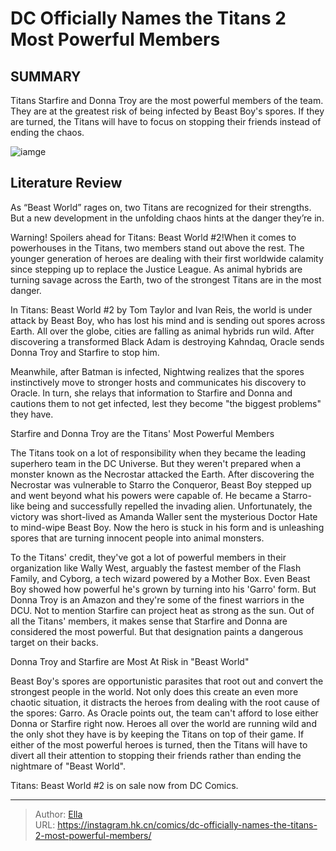 # DC Officially Names the Titans  2 Most Powerful Members


## SUMMARY 



  Titans Starfire and Donna Troy are the most powerful members of the team.   They are at the greatest risk of being infected by Beast Boy&#39;s spores.   If they are turned, the Titans will have to focus on stopping their friends instead of ending the chaos.  

![iamge](https://static1.srcdn.com/wordpress/wp-content/uploads/2022/10/Dark-Crisis-on-Infinite-Earths-Justice-League-Titans-DC-Comics.jpg)

## Literature Review

As “Beast World” rages on, two Titans are recognized for their strengths. But a new development in the unfolding chaos hints at the danger they’re in.




Warning! Spoilers ahead for Titans: Beast World #2!When it comes to powerhouses in the Titans, two members stand out above the rest. The younger generation of heroes are dealing with their first worldwide calamity since stepping up to replace the Justice League. As animal hybrids are turning savage across the Earth, two of the strongest Titans are in the most danger.




In Titans: Beast World #2 by Tom Taylor and Ivan Reis, the world is under attack by Beast Boy, who has lost his mind and is sending out spores across Earth. All over the globe, cities are falling as animal hybrids run wild. After discovering a transformed Black Adam is destroying Kahndaq, Oracle sends Donna Troy and Starfire to stop him.

          

Meanwhile, after Batman is infected, Nightwing realizes that the spores instinctively move to stronger hosts and communicates his discovery to Oracle. In turn, she relays that information to Starfire and Donna and cautions them to not get infected, lest they become &#34;the biggest problems&#34; they have.


 Starfire and Donna Troy are the Titans&#39; Most Powerful Members 
          




The Titans took on a lot of responsibility when they became the leading superhero team in the DC Universe. But they weren&#39;t prepared when a monster known as the Necrostar attacked the Earth. After discovering the Necrostar was vulnerable to Starro the Conqueror, Beast Boy stepped up and went beyond what his powers were capable of. He became a Starro-like being and successfully repelled the invading alien. Unfortunately, the victory was short-lived as Amanda Waller sent the mysterious Doctor Hate to mind-wipe Beast Boy. Now the hero is stuck in his form and is unleashing spores that are turning innocent people into animal monsters.

To the Titans&#39; credit, they&#39;ve got a lot of powerful members in their organization like Wally West, arguably the fastest member of the Flash Family, and Cyborg, a tech wizard powered by a Mother Box. Even Beast Boy showed how powerful he&#39;s grown by turning into his &#39;Garro&#39; form. But Donna Troy is an Amazon and they&#39;re some of the finest warriors in the DCU. Not to mention Starfire can project heat as strong as the sun. Out of all the Titans&#39; members, it makes sense that Starfire and Donna are considered the most powerful. But that designation paints a dangerous target on their backs.






 Donna Troy and Starfire are Most At Risk in &#34;Beast World&#34; 
          

Beast Boy&#39;s spores are opportunistic parasites that root out and convert the strongest people in the world. Not only does this create an even more chaotic situation, it distracts the heroes from dealing with the root cause of the spores: Garro. As Oracle points out, the team can&#39;t afford to lose either Donna or Starfire right now. Heroes all over the world are running wild and the only shot they have is by keeping the Titans on top of their game. If either of the most powerful heroes is turned, then the Titans will have to divert all their attention to stopping their friends rather than ending the nightmare of &#34;Beast World&#34;.

Titans: Beast World #2 is on sale now from DC Comics.



---

> Author: [Ella](https://instagram.hk.cn/)  
> URL: https://instagram.hk.cn/comics/dc-officially-names-the-titans-2-most-powerful-members/  

